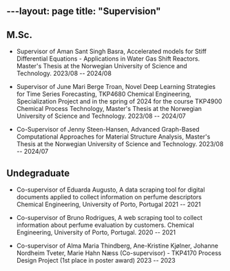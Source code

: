 ---layout: page
title: "Supervision"
---

 ## M.Sc.
 
  - <span> Supervisor of Aman Sant Singh Basra, Accelerated models for Stiff Differential Equations - Applications in Water Gas Shift Reactors. Master's Thesis at the Norwegian University of Science and Technology. </span> <span>2023/08 -- 2024/08</span>

  - <span> Supervisor of June Mari Berge Troan, Novel Deep Learning Strategies for Time Series Forecasting, TKP4680 Chemical Engineering, Specialization Project and in the spring of 2024 for the course TKP4900 Chemical Process Technology, Master's Thesis at the Norwegian University of Science and Technology. </span><span> 2023/08 -- 2024/07</span>

  - <span> Co-Supervisor of Jenny Steen-Hansen, Advanced Graph-Based Computational Approaches for Material Structure Analysis, Master's Thesis at the Norwegian University of Science and Technology.</span> <span> 2023/08 -- 2024/07</span>

## Undegraduate

  - <span> Co-supervisor of Eduarda Augusto, A data scraping tool for digital documents applied to collect information on perfume
descriptors Chemical Engineering, University of Porto, Portugal</span> <span> 2021 -- 2021 </span>

   - <span> Co-supervisor of Bruno Rodrigues, A web scraping tool to collect information about perfume evaluation by customers.
Chemical Engineering, University of Porto, Portugal. </span> <span> 2020 -- 2021 </span>

  - <span> Co-supervisor of Alma Maria Thindberg, Ane-Kristine Kjølner, Johanne Nordheim Tveter, Marie Hahn Næss (Co-supervisor) - TKP4170 Process Design Project (1st place in poster award) </span> <span> 2023 -- 2023 </span>
